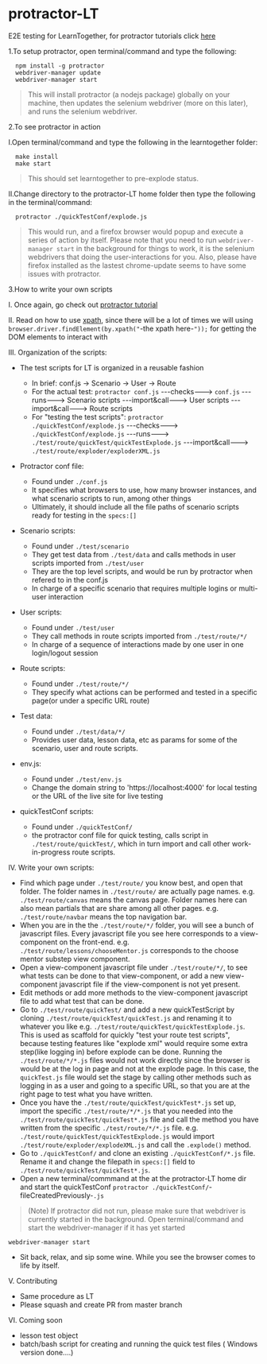 # protractor-LT
E2E testing for LearnTogether, for protractor tutorials click [here](https://angular.github.io/protractor/#/)

1.To setup protractor, open terminal/command and type the following:
```
  npm install -g protractor  
  webdriver-manager update
  webdriver-manager start
```
>This will install protractor (a nodejs package) globally on your machine, 
then updates the selenium webdriver (more on this later), 
and runs the selenium webdriver.

2.To see protractor in action

I.Open terminal/command and type the following in the learntogether folder:
```
  make install
  make start
```
>This should set learntogether to pre-explode status.

II.Change directory to the protractor-LT home folder then type the following in the terminal/command:
```
  protractor ./quickTestConf/explode.js
```
>This would run, and a firefox browser would popup and execute a series of action by itself.
>Please note that you need to run `webdriver-manager start` in the background for things to work, it is the selenium webdrivers that doing the user-interactions for you.
>Also, please have firefox installed as the lastest chrome-update seems to have some issues with protractor.

3.How to write your own scripts

I. Once again, go check out [protractor tutorial](https://angular.github.io/protractor/#/)

II. Read on how to use [xpath](http://www.w3schools.com/xsl/xpath_intro.asp), since there will be a lot of times we will using `browser.driver.findElement(by.xpath("`-the xpath here-`"));` for getting the DOM elements to interact with

III. Organization of the scripts: 
- The test scripts for LT is organized in a reusable fashion
  - In brief: conf.js -> Scenario -> User -> Route
  - For the actual test: `protractor conf.js` ---checks---> `conf.js` ---runs---> Scenario scripts ---import&call---> User scripts ---import&call---> Route scripts
  - For "testing the test scripts": `protractor ./quickTestConf/explode.js` ---checks---> `./quickTestConf/explode.js` ---runs---> `./test/route/quickTest/quickTestExplode.js` ---import&call---> `./test/route/exploder/exploderXML.js`

  
- Protractor conf file:
  - Found under `./conf.js` 
  - It specifies what browsers to use, how many browser instances, and what scenario scripts to run, among other things
  - Ultimately, it should include all the file paths of scenario scripts ready for testing in the `specs:[]` 
- Scenario scripts:
  - Found under `./test/scenario`
  - They get test data from `./test/data` and calls methods in user scripts imported from `./test/user`
  - They are the top level scripts, and would be run by protractor when refered to in the conf.js
  - In charge of a specific scenario that requires multiple logins or multi-user interaction
- User scripts:
  - Found under `./test/user`
  - They call methods in route scripts imported from `./test/route/*/`
  - In charge of a sequence of interactions made by one user in one login/logout session 
- Route scripts:
  - Found under `./test/route/*/`
  - They specify what actions can be performed and tested in a specific page(or under a specific URL route)
- Test data:
  - Found under `./test/data/*/`
  - Provides user data, lesson data, etc as params for some of the scenario, user and route scripts. 
- env.js:
  - Found under `./test/env.js`
  - Change the domain string to 'https://localhost:4000' for local testing or the URL of the live site for live testing 
- quickTestConf scripts:
  - Found under `./quickTestConf/`
  - the protractor conf file for quick testing, calls script in `./test/route/quickTest/`, which in turn import and call other work-in-progress route scripts.
  
IV. Write your own scripts:
- Find which page under `./test/route/` you know best, and open that folder. The folder names in `./test/route/` are actually page names. e.g. `./test/route/canvas` means the canvas page. Folder names here can also mean partials that are share among all other pages. e.g. `./test/route/navbar` means the top navigation bar.
- When you are in the the `./test/route/*/` folder, you will see a bunch of javascript files. Every javascript file you see here corresponds to a view-component on the front-end. e.g. `./test/route/lessons/chooseMentor.js` corresponds to the choose mentor substep view component.
- Open a view-component javascript file under `./test/route/*/`, to see what tests can be done to that view-component, or add a new view-component javascript file if the view-component is not yet present.
- Edit methods or add more methods to the view-component javascript file to add what test that can be done.
- Go to `./test/route/quickTest/` and add a new quickTestScript by cloning `./test/route/quickTest/quickTest.js` and renaming it to whatever you like e.g. `./test/route/quickTest/quickTestExplode.js`. This is used as scaffold for quickly "test your route test scripts", because testing features like "explode xml" would require some extra step(like logging in) before explode can be done. Running the `./test/route/*/*.js` files would not work directly since the browser is would be at the log in page and not at the explode page. In this case, the `quickTest.js` file would set the stage by calling other methods such as logging in as a user and going to a specific URL, so that you are at the right page to test what you have written. 
- Once you have the `./test/route/quickTest/quickTest*.js` set up, import the specific `./test/route/*/*.js` that you needed into the `./test/route/quickTest/quickTest*.js` file and call the method you have written from the specific `./test/route/*/*.js` file.  e.g. `./test/route/quickTest/quickTestExplode.js` would import `./test/route/exploder/explodeXML.js` and call the `.explode()` method.
- Go to `./quickTestConf/` and clone an existing `./quickTestConf/*.js` file. Rename it and change the filepath in `specs:[]` field to `./test/route/quickTest/quickTest*.js`.
- Open a new terminal/commmand at the at the protractor-LT home dir and start the quickTestConf
`protractor ./quickTestConf/`-fileCreatedPreviously-`.js`

>(Note) If protractor did not run, please make sure that webdriver is currently started in the background. Open terminal/command and start the webdriver-manager if it has yet started
```
webdriver-manager start
```

- Sit back, relax, and sip some wine. While you see the browser comes to life by itself.

V. Contributing
- Same procedure as LT
- Please squash and create PR from master branch

VI. Coming soon
- lesson test object
- batch/bash script for creating and running the quick test files ( Windows version done....)


 

  
